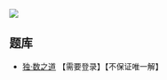 ![](http://www.sudokufans.org.cn/artimg/P1217861029.png)

## 题库
- [独·数之道](http://www.sudokufans.org.cn/lx/6j.index.php) 【需要登录】【不保证唯一解】